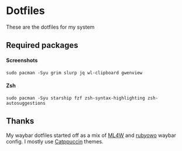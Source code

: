 # Dotfiles
These are the dotfiles for my system
## Required packages

#### Screenshots
```sudo pacman -Syu grim slurp jq wl-clipboard gwenview```

#### Zsh

```sudo pacman -Syu starship fzf zsh-syntax-highlighting zsh-autosuggestions```

## Thanks

My waybar dotfiles started off as a mix of [ML4W](https://github.com/mylinuxforwork/dotfiles) and [rubyowo](https://github.com/rubyowo) waybar config.
I mostly use [Catppuccin](https://catppuccin.com/) themes.
